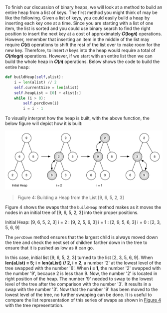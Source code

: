 <!--title={Binary Heap: buildHeap()}-->

<!--badges={Algorithms:10,Python:5}-->

<!--concepts={Binary Search Tree Heap}-->

To finish our discussion of binary heaps, we will look at a method to build an entire heap from a list of keys. The first method you might think of may be like the following. Given a list of keys, you could easily build a heap by inserting each key one at a time. Since you are starting with a list of one item, the list is sorted and you could use binary search to find the right position to insert the next key at a cost of approximately **𝑂(log𝑛)** operations. However, remember that inserting an item in the middle of the list may require **𝑂(𝑛)** operations to shift the rest of the list over to make room for the new key. Therefore, to insert 𝑛 keys into the heap would require a total of **𝑂(𝑛log𝑛)** operations. However, if we start with an entire list then we can build the whole heap in **𝑂(𝑛)** operations. Below shows the code to build the entire heap:

```python
def buildHeap(self,alist):
    i = len(alist) // 2
    self.currentSize = len(alist)
    self.heapList = [0] + alist[:]
    while (i > 0):
        self.percDown(i)
        i = i - 1
```

To visually interpret how the heap is built, with the above function, the below figure will depict how it is built:

<img src="images/buildheap.png">

>  Figure 4: Building a Heap from the List [9, 6, 5, 2, 3]

Figure 4 shows the swaps that the `buildHeap` method makes as it moves the nodes in an initial tree of [9, 6, 5, 2, 3] into their proper positions. 

Initial Heap: [9, 6, 5, 2, 3]
i = 2 : [9, 2, 5, 6, 3]
i = 1 : [2, 9, 5, 6, 3]
i = 0 : [2, 3, 5, 6, 9]

The `percDown` method ensures that the largest child is always moved down the tree and check the next set of children farther down in the tree to ensure that it is pushed as low as it can go. 

In this case, initial list [9, 6, 5, 2, 3] turned to the list [2, 3, 5, 6, 9]. When **len(aList) = 5; i = len(aList) // 2, i = 2**, a number '2' at the lowest level of the tree swapped with the number '6'. When **i = 1**, the number '2' swapped with the number '9', because 2 is less than 9. Now, the number '2' is located in right position of the heap. The number '9' needed to swap to the lowest level of the tree after the comparison with the number '3'. It results in a swap with the number '3'. Now that the number '9' has been moved to the lowest level of the tree, no further swapping can be done. It is useful to compare the list representation of this series of swaps as shown in [Figure 4](https://runestone.academy/runestone/books/published/pythonds/Trees/BinaryHeapImplementation.html#fig-buildheap) with the tree representation.
